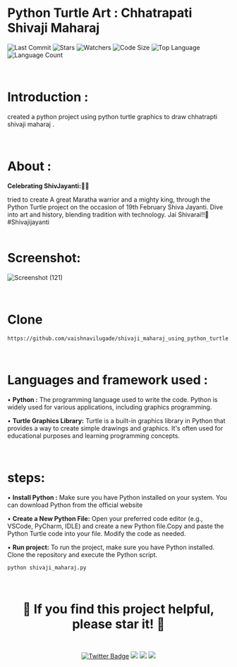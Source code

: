 # Python Turtle Art : Chhatrapati Shivaji Maharaj

![Last Commit](https://img.shields.io/github/last-commit/vaishnavilugade/shivaji_maharaj_using_python_turtle) 
![Stars](https://img.shields.io/github/stars/vaishnavilugade/shivaji_maharaj_using_python_turtle)
![Watchers](https://img.shields.io/github/watchers/vaishnavilugade/shivaji_maharaj_using_python_turtle)
![Code Size](https://img.shields.io/github/languages/code-size/vaishnavilugade/shivaji_maharaj_using_python_turtle)
![Top Language](https://img.shields.io/github/languages/top/vaishnavilugade/shivaji_maharaj_using_python_turtle)
 ![Language Count](https://img.shields.io/github/languages/count/vaishnavilugade/shivaji_maharaj_using_python_turtle) 

<br>

# Introduction :

created a python project using python turtle graphics to draw chhatrapti shivaji maharaj .

<br>

#  About  :
**Celebrating ShivJayanti:🚩✨**

tried to create A great Maratha warrior and a mighty king, through the Python Turtle project on the occasion of 19th February Shiva Jayanti. Dive into art and history, blending tradition with technology. Jai Shivarai!!🚩 #Shivajijayanti
<br>
<br>

# Screenshot:
![Screenshot (121)](https://github.com/vaishnavilugade/shivaji_maharaj_using_python_turtle/assets/108423518/dec88b1e-8df1-43fa-b05f-1dcbbb2bba01)

<br>

# Clone
```
https://github.com/vaishnavilugade/shivaji_maharaj_using_python_turtle.git
```

<br>

# Languages and framework used :
• __Python :__ 
The programming language used to write the code. Python is widely used for various applications, including graphics programming.

• **Turtle Graphics Library:**
Turtle is a built-in graphics library in Python that provides a way to create simple drawings and graphics. It's often used for educational purposes and learning programming concepts.

<br>
 
# steps:
• **Install Python :** Make sure you have Python installed on your system. You can download Python from the official website

• **Create a New Python File:** Open your preferred code editor (e.g., VSCode, PyCharm, IDLE) and create a new Python file.Copy and paste the Python Turtle code into your file. Modify the code as needed.

• **Run project:** To run the project, make sure you have Python installed. Clone the repository and execute the Python script.
```
python shivaji_maharaj.py
```

<br>

<h1 align="center">

  <strong>🌟 If you find this project helpful, please star it! 🌟</strong>
</h1>





<br>
<div align="center">
  <a href="https://twitter.com/vaishnavilugade">
    <img src="https://img.shields.io/badge/twitter-Profile-blue?style=flat-square&logo=twitter&labelColor=black" alt="Twitter Badge"></a>
  <a href="https://github.com/vaishnavilugade">
    <img src="https://img.shields.io/badge/GitHub-Profile-red?style=flat-square&logo=github&labelColor=black"></a>
  </a>
  <a href="https://www.codechef.com/vaishnvilugade">
    <img src="https://img.shields.io/badge/codechef-Profile-green?style=flat-square&logo=codechef&labelColor=black"></a>
  <a href="https://www.linkedin.com/in/vaishnvilugade">
    <img src="https://img.shields.io/badge/linkedin-Profile-blue?style=flat-square&logo=linkedin&labelColor=black"></a>
</div>
